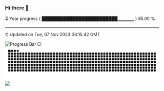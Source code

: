 ### Hi there 👋

⏳ Year progress { █████████████████████████▁▁▁▁▁ } 85.00 %

---

⏰ Updated on Tue, 07 Nov 2023 06:15:42 GMT

![Progress Bar CI](https://github.com/liununu/liununu/workflows/Progress%20Bar%20CI/badge.svg)![](https://raw.githubusercontent.com/L1cardo/L1cardo/main/assets/github-contribution-grid-snake.svg)![](https://raw.githubusercontent.com/seesaws/seesaws/main/assets/github-contribution-grid-snake.svg)
